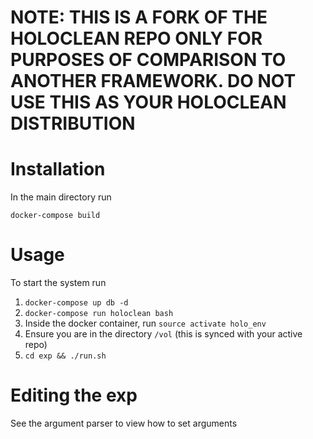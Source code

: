 # NOTE: THIS IS A FORK OF THE HOLOCLEAN REPO ONLY FOR PURPOSES OF COMPARISON TO ANOTHER FRAMEWORK. DO NOT USE THIS AS YOUR HOLOCLEAN DISTRIBUTION

# Installation

In the main directory run 

`docker-compose build`

# Usage

To start the system run 

1. `docker-compose up db -d`
2. `docker-compose run holoclean bash`
3. Inside the docker container, run `source activate holo_env`
4. Ensure you are in the directory `/vol` (this is synced with your active repo)
5. `cd exp && ./run.sh`


# Editing the exp
See the argument parser to view how to set arguments
